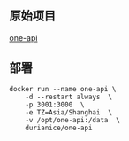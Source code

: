 ## 原始项目

[one-api](https://github.com/songquanpeng/one-api)

## 部署
```
docker run --name one-api \
    -d --restart always  \
    -p 3001:3000  \
    -e TZ=Asia/Shanghai  \
    -v /opt/one-api:/data  \
    durianice/one-api
```